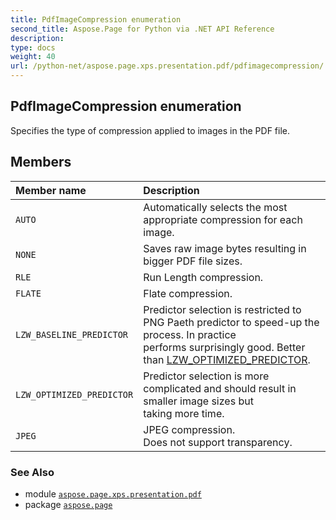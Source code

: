 ```yaml
---
title: PdfImageCompression enumeration
second_title: Aspose.Page for Python via .NET API Reference
description: 
type: docs
weight: 40
url: /python-net/aspose.page.xps.presentation.pdf/pdfimagecompression/
---
```


## PdfImageCompression enumeration

Specifies the type of compression applied to images in the PDF file.

## Members
| Member name | Description |
| :- | :- |
| `AUTO` | Automatically selects the most appropriate compression for each image. |
| `NONE` | Saves raw image bytes resulting in bigger PDF file sizes. |
| `RLE` | Run Length compression. |
| `FLATE` | Flate compression. |
| `LZW_BASELINE_PREDICTOR` | Predictor selection is restricted to PNG Paeth predictor to speed-up the process. In practice<br/>            performs surprisingly good. Better than [LZW_OPTIMIZED_PREDICTOR](/page/python-net/aspose.page.xps.presentation.pdf/pdfimagecompression/). |
| `LZW_OPTIMIZED_PREDICTOR` | Predictor selection is more complicated and should result in smaller image sizes but<br/>            taking more time. |
| `JPEG` | JPEG compression.<br/>            Does not support transparency. |

### See Also

* module [`aspose.page.xps.presentation.pdf`](/page/python-net/aspose.page.xps.presentation.pdf/)
* package [`aspose.page`](/page/python-net/)

